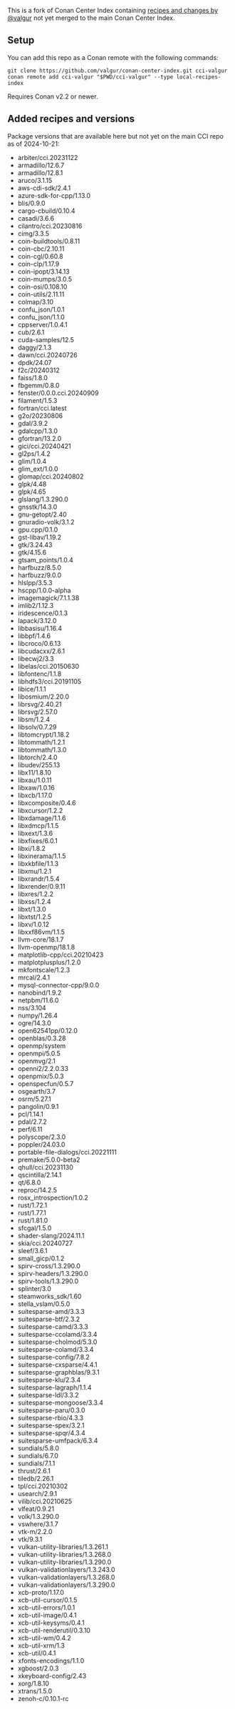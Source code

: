 This is a fork of Conan Center Index containing [recipes and changes by @valgur](https://github.com/conan-io/conan-center-index/pulls?q=is%3Aopen+is%3Apr+author%3Avalgur+sort%3Aupdated-desc) not yet merged to the main Conan Center Index.

## Setup

You can add this repo as a Conan remote with the following commands:

```
git clone https://github.com/valgur/conan-center-index.git cci-valgur
conan remote add cci-valgur "$PWD/cci-valgur" --type local-recipes-index
```

Requires Conan v2.2 or newer.

## Added recipes and versions

Package versions that are available here but not yet on the main CCI repo as of 2024-10-21:

- arbiter/cci.20231122
- armadillo/12.6.7
- armadillo/12.8.1
- aruco/3.1.15
- aws-cdi-sdk/2.4.1
- azure-sdk-for-cpp/1.13.0
- blis/0.9.0
- cargo-cbuild/0.10.4
- casadi/3.6.6
- cilantro/cci.20230816
- cimg/3.3.5
- coin-buildtools/0.8.11
- coin-cbc/2.10.11
- coin-cgl/0.60.8
- coin-clp/1.17.9
- coin-ipopt/3.14.13
- coin-mumps/3.0.5
- coin-osi/0.108.10
- coin-utils/2.11.11
- colmap/3.10
- confu_json/1.0.1
- confu_json/1.1.0
- cppserver/1.0.4.1
- cub/2.6.1
- cuda-samples/12.5
- daggy/2.1.3
- dawn/cci.20240726
- dpdk/24.07
- f2c/20240312
- faiss/1.8.0
- fbgemm/0.8.0
- fenster/0.0.0.cci.20240909
- filament/1.5.3
- fortran/cci.latest
- g2o/20230806
- gdal/3.9.2
- gdalcpp/1.3.0
- gfortran/13.2.0
- gici/cci.20240421
- gl2ps/1.4.2
- glim/1.0.4
- glim_ext/1.0.0
- glomap/cci.20240802
- glpk/4.48
- glpk/4.65
- glslang/1.3.290.0
- gnsstk/14.3.0
- gnu-getopt/2.40
- gnuradio-volk/3.1.2
- gpu.cpp/0.1.0
- gst-libav/1.19.2
- gtk/3.24.43
- gtk/4.15.6
- gtsam_points/1.0.4
- harfbuzz/8.5.0
- harfbuzz/9.0.0
- hlslpp/3.5.3
- hscpp/1.0.0-alpha
- imagemagick/7.1.1.38
- imlib2/1.12.3
- iridescence/0.1.3
- lapack/3.12.0
- libbasisu/1.16.4
- libbpf/1.4.6
- libcroco/0.6.13
- libcudacxx/2.6.1
- libecwj2/3.3
- libelas/cci.20150630
- libfontenc/1.1.8
- libhdfs3/cci.20191105
- libice/1.1.1
- libosmium/2.20.0
- librsvg/2.40.21
- librsvg/2.57.0
- libsm/1.2.4
- libsolv/0.7.29
- libtomcrypt/1.18.2
- libtommath/1.2.1
- libtommath/1.3.0
- libtorch/2.4.0
- libudev/255.13
- libx11/1.8.10
- libxau/1.0.11
- libxaw/1.0.16
- libxcb/1.17.0
- libxcomposite/0.4.6
- libxcursor/1.2.2
- libxdamage/1.1.6
- libxdmcp/1.1.5
- libxext/1.3.6
- libxfixes/6.0.1
- libxi/1.8.2
- libxinerama/1.1.5
- libxkbfile/1.1.3
- libxmu/1.2.1
- libxrandr/1.5.4
- libxrender/0.9.11
- libxres/1.2.2
- libxss/1.2.4
- libxt/1.3.0
- libxtst/1.2.5
- libxv/1.0.12
- libxxf86vm/1.1.5
- llvm-core/18.1.7
- llvm-openmp/18.1.8
- matplotlib-cpp/cci.20210423
- matplotplusplus/1.2.0
- mkfontscale/1.2.3
- mrcal/2.4.1
- mysql-connector-cpp/9.0.0
- nanobind/1.9.2
- netpbm/11.6.0
- nss/3.104
- numpy/1.26.4
- ogre/14.3.0
- open62541pp/0.12.0
- openblas/0.3.28
- openmp/system
- openmpi/5.0.5
- openmvg/2.1
- openni2/2.2.0.33
- openpmix/5.0.3
- openspecfun/0.5.7
- osgearth/3.7
- osrm/5.27.1
- pangolin/0.9.1
- pcl/1.14.1
- pdal/2.7.2
- perf/6.11
- polyscope/2.3.0
- poppler/24.03.0
- portable-file-dialogs/cci.20221111
- premake/5.0.0-beta2
- qhull/cci.20231130
- qscintilla/2.14.1
- qt/6.8.0
- reproc/14.2.5
- rosx_introspection/1.0.2
- rust/1.72.1
- rust/1.77.1
- rust/1.81.0
- sfcgal/1.5.0
- shader-slang/2024.11.1
- skia/cci.20240727
- sleef/3.6.1
- small_gicp/0.1.2
- spirv-cross/1.3.290.0
- spirv-headers/1.3.290.0
- spirv-tools/1.3.290.0
- splinter/3.0
- steamworks_sdk/1.60
- stella_vslam/0.5.0
- suitesparse-amd/3.3.3
- suitesparse-btf/2.3.2
- suitesparse-camd/3.3.3
- suitesparse-ccolamd/3.3.4
- suitesparse-cholmod/5.3.0
- suitesparse-colamd/3.3.4
- suitesparse-config/7.8.2
- suitesparse-cxsparse/4.4.1
- suitesparse-graphblas/9.3.1
- suitesparse-klu/2.3.4
- suitesparse-lagraph/1.1.4
- suitesparse-ldl/3.3.2
- suitesparse-mongoose/3.3.4
- suitesparse-paru/0.3.0
- suitesparse-rbio/4.3.3
- suitesparse-spex/3.2.1
- suitesparse-spqr/4.3.4
- suitesparse-umfpack/6.3.4
- sundials/5.8.0
- sundials/6.7.0
- sundials/7.1.1
- thrust/2.6.1
- tiledb/2.26.1
- tpl/cci.20210302
- usearch/2.9.1
- vilib/cci.20210625
- vlfeat/0.9.21
- volk/1.3.290.0
- vswhere/3.1.7
- vtk-m/2.2.0
- vtk/9.3.1
- vulkan-utility-libraries/1.3.261.1
- vulkan-utility-libraries/1.3.268.0
- vulkan-utility-libraries/1.3.290.0
- vulkan-validationlayers/1.3.243.0
- vulkan-validationlayers/1.3.268.0
- vulkan-validationlayers/1.3.290.0
- xcb-proto/1.17.0
- xcb-util-cursor/0.1.5
- xcb-util-errors/1.0.1
- xcb-util-image/0.4.1
- xcb-util-keysyms/0.4.1
- xcb-util-renderutil/0.3.10
- xcb-util-wm/0.4.2
- xcb-util-xrm/1.3
- xcb-util/0.4.1
- xfonts-encodings/1.1.0
- xgboost/2.0.3
- xkeyboard-config/2.43
- xorg/1.8.10
- xtrans/1.5.0
- zenoh-c/0.10.1-rc

